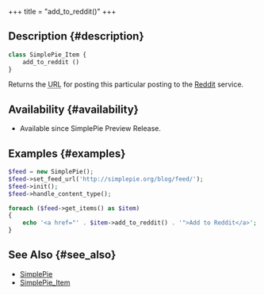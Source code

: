 +++
title = "add_to_reddit()"
+++

## Description {#description}

```php
class SimplePie_Item {
    add_to_reddit ()
}
```

Returns the <abbr title="Uniform Resource Locator">URL</abbr> for posting this particular posting to the [Reddit](http://reddit.com/) service.

## Availability {#availability}

- Available since SimplePie Preview Release.

## Examples {#examples}

```php
$feed = new SimplePie();
$feed->set_feed_url('http://simplepie.org/blog/feed/');
$feed->init();
$feed->handle_content_type();

foreach ($feed->get_items() as $item)
{
    echo '<a href="' . $item->add_to_reddit() . '">Add to Reddit</a>';
}
```

## See Also {#see_also}

- [SimplePie](@/wiki/reference/simplepie/_index.md)
- [SimplePie_Item](@/wiki/reference/simplepie_item/_index.md)
